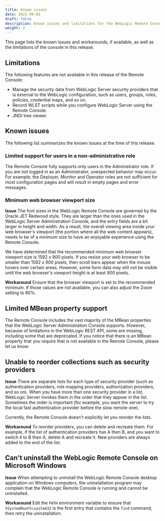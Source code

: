 ```yaml
---
title: Known issues
date: 2021-09-01
draft: false
description: Known issues and limitations for the WebLogic Remote Console
weight: 2
---
```


This page lists the known issues and workarounds, if available, as well as the limitations of the console in this release.

## Limitations
The following features are not available in this release of the Remote Console:
* Manage the security data from WebLogic Server security providers that is external to the WebLogic configuration, such as users, groups, roles, policies, credential maps, and so on.
* Record WLST scripts while you configure WebLogic Server using the Remote Console.
* JNDI tree viewer.

## Known issues
The following list summarizes the known issues at the time of this release.

### Limited support for users in a non-administrative role
The Remote Console fully supports only users in the Administrator role. If you are not logged in as an Administrator, unexpected behavior may occur. For example, the Deployer, Monitor and Operator roles are not sufficient for most configuration pages and will result in empty pages and error messages.

### Minimum web browser viewport size
**Issue** The font sizes in the WebLogic Remote Console are governed by the Oracle JET Redwood style. They are larger than the ones used in the WebLogic Server Administration Console, and the entry fields are a bit larger in height and width. As a result, the overall viewing area inside your web browser's viewport (the portion where all the web content appears), needs to be of a minimum size to have an enjoyable experience using the Remote Console.

We have determined that the recommended minimum web browser viewport size is 1592 x 900 pixels. If you resize your web browser to be smaller than 1592 x 900 pixels, then scroll bars appear when the mouse hovers over certain areas. However, some form data may still not be visible until the web browser's viewport height is at least 900 pixels.

**Workaround** Ensure that the browser viewport is set to the recommended minimum. If those values are not available, you can also adjust the Zoom setting to 80%.

## Limited MBean property support
The Remote Console includes the vast majority of the MBean properties that the WebLogic Server Administration Console supports. However, because of limitations in the WebLogic REST API, some are missing, including some that are deprecated. If you notice that there is an MBean property that you require that is not available in the Remote Console, please let us know.

## Unable to reorder collections such as security providers
**Issue** There are separate lists for each type of security provider (such as authentication providers, role mapping providers, authorization providers, and so on).
When you have more than one security provider in a list, WebLogic Server invokes them in the order that they appear in the list.  Sometimes the order is important (for example, you want the server to try the local fast authentication provider before the slow remote one).

Currently, the Remote Console doesn't explicitly let you reorder the lists.

**Workaround** To reorder providers, you can delete and recreate them. For example, if the list of authentication providers has A then B, and you want to switch it to B then A, delete A and recreate it. New providers are always added to the end of the list.

## Can't uninstall the WebLogic Remote Console on Microsoft Windows

**Issue** When attempting to uninstall the WebLogic Remote Console desktop application on Windows computers, the uninstallation program may complain that the WebLogic Remote Console is running and cannot be uninstalled.

**Workaround** Edit the `PATH` environment variable to ensure that `%SystemRoot%\system32` is the first entry that contains the `find` command, then retry the uninstallation.
